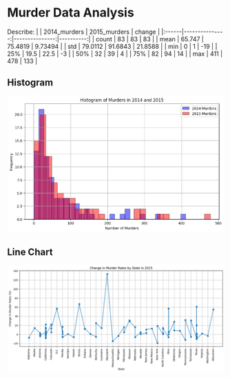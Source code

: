 # Murder Data Analysis
Describe:
|       |   2014_murders |   2015_murders |    change |
|:------|---------------:|---------------:|----------:|
| count |        83      |        83      |  83       |
| mean  |        65.747  |        75.4819 |   9.73494 |
| std   |        79.0112 |        91.6843 |  21.8588  |
| min   |         0      |         1      | -19       |
| 25%   |        19.5    |        22.5    |  -3       |
| 50%   |        32      |        39      |   4       |
| 75%   |        82      |        94      |  14       |
| max   |       411      |       478      | 133       |
## Histogram
![Histogram](Histogram_of_Murders_2014_2015.png)
## Line Chart
![Line Chart](Change_in_Murder_Rates_by_State_in_2015.png)
